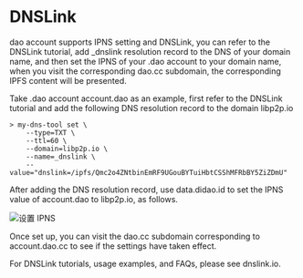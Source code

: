 # DNSLink

dao account supports IPNS setting and DNSLink, you can refer to the DNSLink tutorial, add \_dnslink resolution record to the DNS of your domain name, and then set the IPNS of your .dao account to your domain name, when you visit the corresponding dao.cc subdomain, the corresponding IPFS content will be presented.

Take .dao account account.dao as an example, first refer to the DNSLink tutorial and add the following DNS resolution record to the domain libp2p.io

```
> my-dns-tool set \
    --type=TXT \
    --ttl=60 \
    --domain=libp2p.io \
    --name=_dnslink \
    --value="dnslink=/ipfs/Qmc2o4ZNtbinEmRF9UGouBYTuiHbtCSShMFRbBY5ZiZDmU"
```

After adding the DNS resolution record, use data.didao.id to set the IPNS value of account.dao to libp2p.io, as follows.

&#x20;                                          ![设置 IPNS](https://docs.did.id/assets/add-ipns-records.85d16435.png)

Once set up, you can visit the dao.cc subdomain corresponding to account.dao.cc to see if the settings have taken effect.

For DNSLink tutorials, usage examples, and FAQs, please see dnslink.io.
